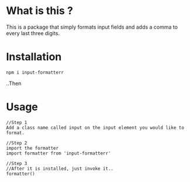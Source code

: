 # What is this ?

This is a package that simply formats input fields and adds a comma to every last three digits.

# Installation

`npm i input-formatterr`

..Then

# Usage

```
//Step 1
Add a class name called input on the input element you would like to format.

//Step 2
import the formatter
import formatter from 'input-formatterr'

//Step 3
//After it is installed, just invoke it..
formatter()
```
